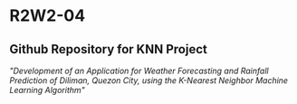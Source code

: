 # R2W2-04
## Github Repository for KNN Project
<em> "Development of an Application for Weather Forecasting and Rainfall Prediction of Diliman, Quezon City, using the K-Nearest Neighbor Machine Learning Algorithm" </em>

